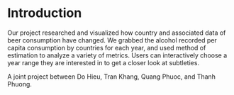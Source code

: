 # Introduction 
Our project researched and visualized how country and associated data of beer consumption have changed. We grabbed the alcohol recorded per capita consumption by countries for each year, and used method of estimation to analyze a variety of metrics. Users can interactively choose a year range they are interested in to get a closer look at subtleties.

A joint project between Do Hieu, Tran Khang, Quang Phuoc, and Thanh Phuong.

